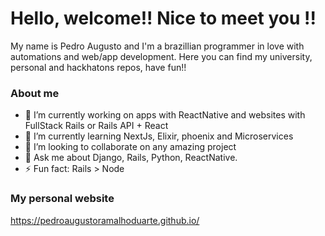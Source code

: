 # Hello, welcome!! Nice to meet you !!

My name is Pedro Augusto and I'm a brazillian programmer in love with automations and web/app development. Here you can find my university, personal and hackhatons repos, have fun!!

### About me
- 🔭 I’m currently working on apps with ReactNative and websites with FullStack Rails or Rails API + React
- 🌱 I’m currently learning NextJs, Elixir, phoenix and Microservices
- 👯 I’m looking to collaborate on any amazing project
- 💬 Ask me about Django, Rails, Python, ReactNative.
- ⚡ Fun fact: Rails > Node


### My personal website
https://pedroaugustoramalhoduarte.github.io/
